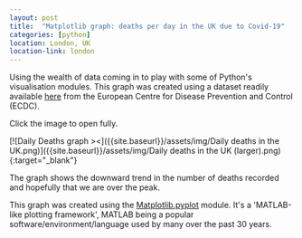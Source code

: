 ```yaml
---
layout: post
title:  "Matplotlib graph: deaths per day in the UK due to Covid-19"
categories: [python]
location: London, UK
location-link: london
---
```


Using the wealth of data coming in to play with some of Python's visualisation modules. This graph was created using a dataset readily available [here](https://www.ecdc.europa.eu/en/publications-data/download-todays-data-geographic-distribution-covid-19-cases-worldwide) from the European Centre for Disease Prevention and Control (ECDC).

Click the image to open fully.

[![Daily Deaths graph ><]({{site.baseurl}}/assets/img/Daily deaths in the UK.png)]({{site.baseurl}}/assets/img/Daily deaths in the UK (larger).png){:target="_blank"}

<!--description-->

The graph shows the downward trend in the number of deaths recorded and hopefully that we are over the peak.

This graph was created using the [Matplotlib.pyplot](https://matplotlib.org/api/pyplot_api.html) module. It's a 'MATLAB-like plotting framework', MATLAB being a popular software/environment/language used by many over the past 30 years.
